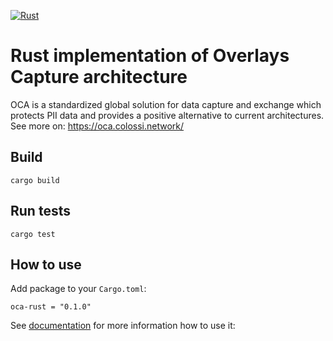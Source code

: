 [![Rust](https://github.com/THCLab/oca-rust/actions/workflows/rust.yml/badge.svg?event=release)](https://github.com/THCLab/oca-rust/actions/workflows/rust.yml)



# Rust implementation of Overlays Capture architecture


OCA is a standardized global solution for data capture and exchange which protects PII data and provides a positive alternative to current architectures.
See more on: https://oca.colossi.network/

## Build

    cargo build

## Run tests

    cargo test

## How to use


Add package to your `Cargo.toml`:

    oca-rust = "0.1.0"


See [documentation](https://docs.rs/oca-rust/0.1.0) for more information how to use it:
